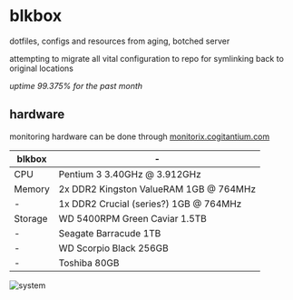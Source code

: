 # blkbox
dotfiles, configs and resources from aging, botched server

attempting to migrate all vital configuration to repo for symlinking back to original locations

*uptime 99.375% for the past month*

## hardware

monitoring hardware can be done through [monitorix.cogitantium.com](http://monitorix.cogitantium.com)

blkbox | -
--- | --- 
CPU | Pentium 3 3.40GHz @ 3.912GHz
Memory | 2x DDR2 Kingston ValueRAM 1GB @ 764MHz
- | 1x DDR2 Crucial (series?) 1GB @  764MHz
Storage | WD 5400RPM Green Caviar 1.5TB
- | Seagate Barracude 1TB
- | WD Scorpio Black 256GB
- | Toshiba 80GB


![system](https://raw.githubusercontent.com/dareeude/blkbox/master/documentation/media/build.jpg)
